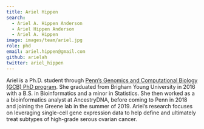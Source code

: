 ```yaml
---
title: Ariel Hippen
search:
  - Ariel A. Hippen Anderson
  - Ariel Hippen Anderson
  - Ariel A. Hippen
image: images/team/ariel.jpg
role: phd
email: ariel.hippen@gmail.com
github: arielah
twitter: ariel_hippen
---
```


Ariel is a Ph.D. student through [Penn’s Genomics and Computational Biology (GCB) PhD program](https://www.med.upenn.edu/gcb/).
She graduated from Brigham Young University in 2016 with a B.S. in Bioinformatics and a minor in Statistics.
She then worked as a a bioinformatics analyst at AncestryDNA, before coming to Penn in 2018 and joining the Greene lab in the summer of 2019.
Ariel’s research focuses on leveraging single-cell gene expression data to help define and ultimately treat subtypes of high-grade serous ovarian cancer.
